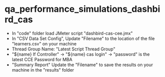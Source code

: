 # qa_performance_simulations_dashbird_cas
 
- In "code" folder load JMeter script "dashbird-cas-cee.jmx"
- In "CSV Data Set Config", Update "Filename" to the location of the file "learners.csv" on your machine
- Thread Group Name: "Latest Script Thread Group"
- "${name} If Controller" -> "${name} cas login" -> "password" is the latest CCE Password for MBA
- "Summary Report" Update the "Filename" to save the results on your machine in the "results" folder
